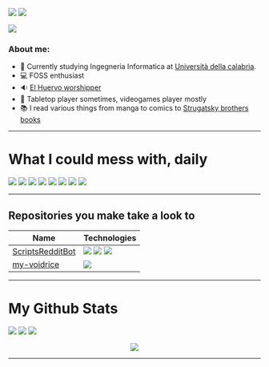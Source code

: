 
![](https://readme-typing-svg.demolab.com?font=Josefin+Sans&duration=5000&pause=200&color=1300F7&multiline=true&width=450&height=75&lines=Welcome+to+my+Github+profile+page;I'm+Matteo+Orlando+%7C+@teor0)
![](https://github-stats-alpha.vercel.app/api?username=teor0&cc=00000&tc=8c1eff&ic=fff&bc=ff2975)

[![](https://img.shields.io/badge/-GMAIL-c14438?style=flat&logo=Gmail&logoColor=white)](mailto:orlandomatteo38@gmail.com "Contact me")


### About me:
- :book: Currently studying Ingegneria Informatica at [Università della calabria](https:www.unical.it).
- :computer: FOSS enthusiast
- :sound: [El Huervo worshipper](https://open.spotify.com/artist/2gG1LfmQPkHZNptgVpYlpr)
- :game_die: Tabletop player sometimes, videogames player mostly
- :books: I read various things from manga to comics to [Strugatsky brothers books](https://en.wikipedia.org/wiki/Arkady_and_Boris_Strugatsky)

---
# What I could mess with, daily
![](https://readme-components.vercel.app/api?component=logo&logo=Linux&fill=f9c600)
![](https://readme-components.vercel.app/api?component=logo&logo=vim&fill=green)
![](https://readme-components.vercel.app/api?component=logo&logo=Java&fill=ff8007)
![](https://readme-components.vercel.app/api?component=logo&logo=C&fill=50a7f4)
![](https://readme-components.vercel.app/api?component=logo&logo=Python&fill=0a2a5e)
![](https://readme-components.vercel.app/api?component=logo&logo=Github&fill=000000)
![](https://img.shields.io/badge/bash-%23121011.svg?style=for-the-badge&logo=gnu-bash&logoColor=white)
![](https://img.shields.io/badge/Obsidian-%23483699.svg?style=for-the-badge&logo=obsidian&logoColor=white)

---
## Repositories you make take a look to
| Name                                                          | Technologies                                                                                                                                                                                                                   |
| ------------------------------------------------------------- | ------------------------------------------------------------------------------------------------------------------------------------------------------------------------------------------------------------------------------ |
| [ScriptsRedditBot](https://github.com/teor0/ScriptsRedditBot) | ![](https://img.shields.io/badge/API-red?style=flat-square&logo=youtube) ![](https://img.shields.io/badge/API-orange?style=flat-square&logo=reddit) ![](https://img.shields.io/badge/API-purple?style=flat-square&logo=twitch) |
| [my-voidrice](https://github.com/teor0/my-voidrice)           | ![](https://img.shields.io/github/downloads/teor0/my-voidrice/total?logoColor=%C3%AC)                                                                                                                                                                                                                               |

---
# My Github Stats

![](http://github-profile-summary-cards.vercel.app/api/cards/profile-details?username=teor0&theme=github_dark)
![](http://github-profile-summary-cards.vercel.app/api/cards/repos-per-language?username=teor0&theme=github_dark)
![](http://github-profile-summary-cards.vercel.app/api/cards/most-commit-language?username=teor0&theme=github_dark)

<div align="center">
<p></p>
<img src="https://profile-counter.glitch.me/teor0/count.svg" align="center">
</div>

---
